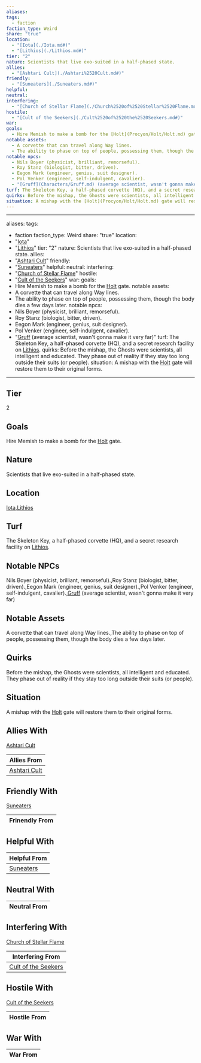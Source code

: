 ```yaml
---
aliases: 
tags:
  - faction
faction_type: Weird
share: "true"
location:
  - "[Iota](./Iota.md#)"
  - "[Lithios](./Lithios.md#)"
tier: "2"
nature: Scientists that live exo-suited in a half-phased state.
allies:
  - "[Ashtari Cult](./Ashtari%2520Cult.md#)"
friendly:
  - "[Suneaters](./Suneaters.md#)"
helpful: 
neutral: 
interfering:
  - "[Church of Stellar Flame](./Church%2520of%2520Stellar%2520Flame.md#)"
hostile:
  - "[Cult of the Seekers](./Cult%2520of%2520the%2520Seekers.md#)"
war: 
goals:
  - Hire Memish to make a bomb for the [Holt](Procyon/Holt/Holt.md) gate.
notable assets:
  - A corvette that can travel along Way lines.
  - The ability to phase on top of people, possessing them, though the body dies a few days later.
notable npcs:
  - Nils Boyer (physicist, brilliant, remorseful).
  - Roy Stanz (biologist, bitter, driven).
  - Eegon Mark (engineer, genius, suit designer).
  - Pol Venker (engineer, self-indulgent, cavalier).
  - "[Gruff](Characters/Gruff.md) (average scientist, wasn't gonna make it very far)"
turf: The Skeleton Key, a half-phased corvette (HQ), and a secret research facility on [Lithios](./Lithios.md#).
quirks: Before the mishap, the Ghosts were scientists, all intelligent and educated. They phase out of reality if they stay too long outside their suits (or people).
situation: A mishap with the [Holt](Procyon/Holt/Holt.md) gate will restore them to their original forms.
---
```

---
aliases:
tags:
  - faction
faction_type: Weird
share: "true"
location:
  - "[Iota](./Iota.md#)"
  - "[Lithios](./Lithios.md#)"
tier: "2"
nature: Scientists that live exo-suited in a half-phased state.
allies:
  - "[Ashtari Cult](./Ashtari%2520Cult.md#)"
friendly:
  - "[Suneaters](./Suneaters.md#)"
helpful:
neutral:
interfering:
  - "[Church of Stellar Flame](./Church%2520of%2520Stellar%2520Flame.md#)"
hostile:
  - "[Cult of the Seekers](./Cult%2520of%2520the%2520Seekers.md#)"
war:
goals:
  - Hire Memish to make a bomb for the [Holt](Procyon/Holt/Holt.md) gate.
notable assets:
  - A corvette that can travel along Way lines.
  - The ability to phase on top of people, possessing them, though the body dies a few days later.
notable npcs:
  - Nils Boyer (physicist, brilliant, remorseful).
  - Roy Stanz (biologist, bitter, driven).
  - Eegon Mark (engineer, genius, suit designer).
  - Pol Venker (engineer, self-indulgent, cavalier).
  - "[Gruff](Characters/Gruff.md) (average scientist, wasn't gonna make it very far)"
turf: The Skeleton Key, a half-phased corvette (HQ), and a secret research facility on [Lithios](./Lithios.md#).
quirks: Before the mishap, the Ghosts were scientists, all intelligent and educated. They phase out of reality if they stay too long outside their suits (or people).
situation: A mishap with the [Holt](Procyon/Holt/Holt.md) gate will restore them to their original forms.
---
## Tier

2

## Goals

Hire Memish to make a bomb for the [Holt](Procyon/Holt/Holt.md) gate.

## Nature

Scientists that live exo-suited in a half-phased state.

## Location

[Iota](./Iota.md.md#.md#),[Lithios](./Lithios.md.md#.md#.md#.md#)

## Turf

The Skeleton Key, a half-phased corvette (HQ), and a secret research facility on [Lithios](Procyon/Iota/Lithios.md).

## Notable NPCs

Nils Boyer (physicist, brilliant, remorseful).,Roy Stanz (biologist, bitter, driven).,Eegon Mark (engineer, genius, suit designer).,Pol Venker (engineer, self-indulgent, cavalier).,[Gruff](Characters/Gruff.md) (average scientist, wasn't gonna make it very far)

## Notable Assets

A corvette that can travel along Way lines.,The ability to phase on top of people, possessing them, though the body dies a few days later.

## Quirks

Before the mishap, the Ghosts were scientists, all intelligent and educated. They phase out of reality if they stay too long outside their suits (or people).

## Situation

A mishap with the [Holt](Procyon/Holt/Holt.md) gate will restore them to their original forms.

## Allies With

[Ashtari Cult](./Ashtari%2520Cult.md.md#.md#)

| Allies From                                |
| ------------------------------------------ |
| [Ashtari Cult](./Ashtari%2520Cult.md.md#.md#) |


## Friendly With

[Suneaters](./Suneaters.md.md#.md#)

| Frinendly From |
| -------------- |


## Helpful With



| Helpful From                         |
| ------------------------------------ |
| [Suneaters](./Suneaters.md.md#.md#) |


## Neutral With




| Neutral From |
| ------------ |



## Interfering With

[Church of Stellar Flame](./Church%2520of%2520Stellar%2520Flame.md.md#.md#)


| Interfering From                                         |
| -------------------------------------------------------- |
| [Cult of the Seekers](./Cult%2520of%2520the%2520Seekers.md.md#.md#) |



## Hostile With

[Cult of the Seekers](./Cult%2520of%2520the%2520Seekers.md.md#.md#)


| Hostile From |
| ------------ |



## War With



| War From |
| -------- |

